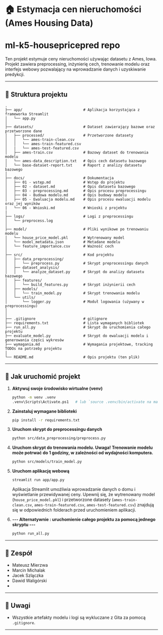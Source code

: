 # 🏠 Estymacja cen nieruchomości (Ames Housing Data)
# ml-k5-housepricepred repo

Ten projekt estymuje ceny nieruchomości używając datasetu z Ames, Iowa. Projekt zawiera preprocessing, inżynierię cech, trenowanie modelu oraz interfejs webowy pozwalający na wprowadzanie danych i uzyskiwanie predykcji.

---

## 📁 Struktura projektu

```
.
├── app/                            # Aplikacja korzystająca z frameworka Streamlit
│   └── app.py
│
├── datasets/                       # Dataset zawierający bazowe oraz przetworzone dane
│   ├── processed/                  # Przetworzone datasety
│   │   └── ames-train-clean.csv
│   │   └── ames-train-featured.csv
│   |   └── ames-test-featured.csv
│   ├── ames-train.csv              # Bazowy dataset do trenowania modelu
│   └── ames-data_description.txt   # Opis cech datasetu bazowego
│   └── base-dataset-report.txt     # Raport z analizy datasetu bazowego
│
├── docs/                           # Dokumentacja
│   ├── 01 - wstęp.md               # Wstęp do projektu
│   ├── 02 - dataset.md             # Opis datasetu bazowego
│   ├── 03 - preprocessing.md       # Opis procesu preprocessingu 
│   ├── 04 - Budowa modelu.md       # Opis budowy modelu
│   ├── 05 - Ewaluacja modelu.md    # Opis procesu ewaluacji modelu oraz jej wyników
|   └── 06 - Wnioski.md             # Wnioski z projektu
|
├── logs/                           # Logi z preprocessingu
│   └── preprocess.log
│
├── model/                          # Pliki wynikowe po trenowaniu modelu
│   └── house_price_model.pkl       # Wytrenowany model
│   └── model_metadata.json         # Metadane modelu
│   └── feature_importance.csv      # Ważność cech
│
├── src/                            # Kod projektu
│   ├── data_preprocessing/  
│   │   └── preprocess.py           # Skrypt preprocessingu danych
│   ├── dataset_analysis/  
│   │   └── analyze_dataset.py      # Skrypt do analizy datasetu bazowego
│   ├── features/            
│   │   └── build_features.py       # Skrypt inżynierii cech
│   ├── models/                     
│   │   └── train_model.py          # Skrypt trenowania modelu
│   └── utils/                      
│       └── logger.py               # Moduł logowania (używany w preprocessingu)
│
│
├── .gitignore                      # gitignore
├── requirements.txt                # Lista wymaganych bibliotek
├── run_all.py                      # Skrypt do uruchomienia całego projektu
├── evaluate_model.py               # Skrypt do ewaluacji modelu i generowania części wykresów
├── wymagania.md                    # Wymagania projektowe, tracking TODOs na potrzeby projektu
│
└── README.md                       # Opis projektu (ten plik)
```

---

## 🚀 Jak uruchomić projekt

1. **Aktywuj swoje środowisko wirtualne (venv)**
   ```bash
   python -m venv .venv
   .venv\Scripts\Activate.ps1   # lub `source .venv/bin/activate na macOS/Linux`
   ```

2. **Zainstaluj wymagane biblioteki**
   ```bash
   pip install -r requirements.txt
   ```

3. **Uruchom skrypt do preprocessingu danych**
   ```bash
   python src/data_preprocessing/preprocess.py
   ```

4. **Uruchom skrypt do trenowania modelu. Uwaga! Trenowanie modelu może potrwać do 1 godziny, w zależności od wydajności komputera.**
   ```bash
   python src/models/train_model.py
   ```

5. **Uruchom aplikację webową**
   ```bash
   streamlit run app/app.py
   ```

   Aplikacja Streamlit umożliwia wprowadzanie danych o domu i wyświetlanie przewidywanej ceny. Upewnij się, że wytrenowany model (`house_price_model.pkl`) i przetworzone datasety (`ames-train-clean.csv`, `ames-train-featured.csv`, `ames-test-featured.csv`) znajdują się w odpowiednich folderach przed uruchomieniem aplikacji.

6. **--- Alternatywnie : uruchomienie całego projektu za pomocą jednego skryptu ---**
   ```bash
   python run_all.py
   ```
---

## 👥 Zespół

- Mateusz Mierzwa
- Marcin Michalak
- Jacek Szlączka
- Dawid Waligórski
- 

---

## 📌 Uwagi

- Wszystkie artefakty modelu i logi są wykluczane z Gita za pomocą `.gitignore`.
---
